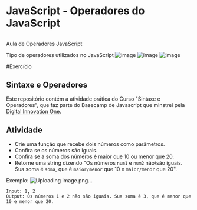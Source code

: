 # JavaScript - Operadores do JavaScript
##
Aula de Operadores JavaScript

Tipo de operadores utilizados no JavaScript
![image](https://user-images.githubusercontent.com/91488719/149817218-f871dae0-0e5f-43da-8ee4-74ff8b5926a9.png)
![image](https://user-images.githubusercontent.com/91488719/149817239-71dfc8a1-cceb-4f9f-8d44-a57068ceadcc.png)
![image](https://user-images.githubusercontent.com/91488719/149817283-befb3007-a1b8-46eb-b7d3-69280ccf4475.png)



#Exercício
## Sintaxe e Operadores

Este repositório contém a atividade prática do Curso "Sintaxe e Operadores", que faz parte do Basecamp de Javascript que minstrei pela [Digital Innovation One](https://digitalinnovation.one/).

## Atividade

- Crie uma função que recebe dois números como parâmetros.
- Confira se os números são iguais.
- Confira se a soma dos números é maior que 10 ou menor que 20.
- Retorne uma string dizendo "Os números `num1` e `num2` não/são iguais. Sua soma é `soma`, que é `maior/menor` que 10 e `maior/menor` que 20".

Exemplo:
![Uploading image.png…]()

```
Input: 1, 2
Output: Os números 1 e 2 não são iguais. Sua soma é 3, que é menor que 10 e menor que 20.
```

